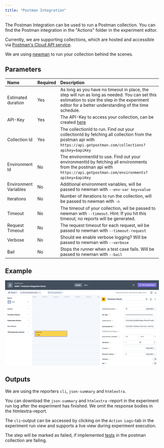 ```yaml
---
title: "Postman Integration"
---
```

The Postman Integration can be used to run a Postman collection. You can find the Postman integration in the "Actions" folder in the experiment editor.

Currently, we are supporting collections, which are hosted and accessible via [Postman's Cloud API service](https://api.getpostman.com/).

We are using [newman](https://github.com/postmanlabs/newman) to run your collection behind the scenes.

## Parameters
| Name                  | Required | Description                                                                                                                                                                                          |
|:----------------------|:---------|:-----------------------------------------------------------------------------------------------------------------------------------------------------------------------------------------------------|
| Estimated duration    | Yes      | As long as you have no timeout in place, the step will run as long as needed. You can set this estimation to size the step in the experiment editor for a better understanding of the time schedule. |
| API-Key               | Yes      | The API-Key to access your collection, can be created [here](https://learning.postman.com/docs/developer/intro-api/#generating-a-postman-api-key)                                                    |
| Collection Id         | Yes      | The collectionId to run. Find out your collectionId by fetching all collection from the postman api with `https://api.getpostman.com/collections?apikey=$apiKey`                                     |
| Environment Id        | No       | The environmentId to use. Find out your environmentId by fetching all environments from the postman api with `https://api.getpostman.com/environments?apikey=$apiKey`                                |
| Environment Variables | No       | Additional environment variables, will be passed to newman with `--env-var key=value`                                                                                                                |
| Iterations            | No       | Number of iterations to run the collection, will be passed to newman with `-n`                                                                                                                       |
| Timeout               | No       | The timeout of your collection, wil be passed to newman with `--timeout`. Hint: If you hit this timeout, no reports will be generated.                                                               |
| Request Timeout       | No       | The request timeout for each request, wil be passed to newman with `--timeout-request`                                                                                                               |
| Verbose               | No       | Should we enable verbose logging? Will be passed to newman with `--verbose`                                                                                                                          |
| Bail                  | No       | Stops the runner when a test case fails. Will be passed to newman with `--bail`                                                                                                                      |

## Example
![Postman Integration Configuration](40-postman.png)

## Outputs
We are using the reporters `cli`, `json-summary` and `htmlextra`.

You can download the `json-summary` and `htmlextra` -report in the experiment run log after the experiment has finished. We omit the response bodies in the htmlextra-report.

The `cli`-output can be accessed by clicking on the `Action Logs`-tab in the experiment run view and supports a live view during experiment execution.

The step will be marked as failed, if implemented [tests](https://learning.postman.com/docs/writing-scripts/script-references/test-examples/) in the postman collection are failing.
